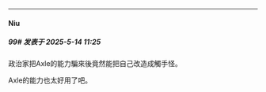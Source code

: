 ﻿
*****

####  Niu  
##### 99#       发表于 2025-5-14 11:25

政治家把Axle的能力騙來後竟然能把自己改造成觸手怪。

Axle的能力也太好用了吧。

